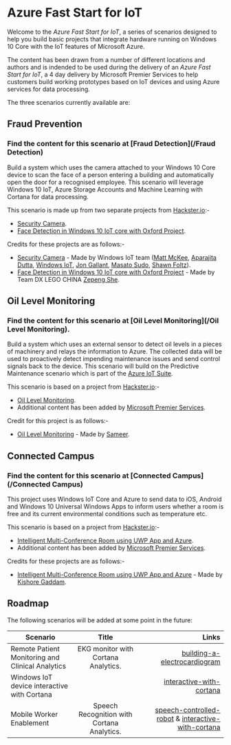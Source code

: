 # Azure Fast Start for IoT

Welcome to the *Azure Fast Start for IoT*, a series of scenarios designed to help you build basic projects that integrate hardware running on Windows 10 Core with the IoT features of Microsoft Azure.

The content has been drawn from a number of different locations and authors and is indended to be used during the delivery of an *Azure Fast Start for IoT*, a 4 day delivery by Microsoft Premier Services to help customers build working prototypes based on IoT devices and using Azure services for data processing.

The three scenarios currently available are:

Fraud Prevention
----------------

### Find the content for this scenario at [Fraud Detection](/Fraud Detection)

Build a system which uses the camera attached to your Windows 10 Core device to scan the face of a person entering a building and automatically open the door for a recognised employee. This scenario will leverage Windows 10 IoT, Azure Storage Accounts and Machine Learning with Cortana for data processing.

This scenario is made up from two separate projects from [Hackster.io](http://www.hackster.io):-

* [Security Camera](https://microsoft.hackster.io/en-US/windows-iot/security-camera-579b7f).
* [Face Detection in Windows 10 IoT core with Oxford Project](https://www.hackster.io/dx-lego-china/face-detection-in-windows-10-iot-core-with-oxford-project-509a3b).

Credits for these projects are as follows:-

* [Security Camera](https://microsoft.hackster.io/en-US/windows-iot/security-camera-579b7f) - Made by Windows IoT team ([Matt McKee](https://microsoft.hackster.io/en-US/mwmckee), [Aparajita Dutta](https://microsoft.hackster.io/en-US/apdutta), [Windows IoT](https://microsoft.hackster.io/en-US/windowsiot), [Jon Gallant](https://microsoft.hackster.io/en-US/jongallant), [Masato Sudo](https://microsoft.hackster.io/en-US/mazudo), [Shawn Foltz](https://microsoft.hackster.io/en-US/ShawnFoltz)).
* [Face Detection in Windows 10 IoT core with Oxford Project](https://www.hackster.io/dx-lego-china/face-detection-in-windows-10-iot-core-with-oxford-project-509a3b) - Made by Team DX LEGO CHINA [Zepeng She](https://www.hackster.io/cheneyszp).

Oil Level Monitoring
---------------------

### Find the content for this scenario at [Oil Level Monitoring](/Oil Level Monitoring).

Build a system which uses an external sensor to detect oil levels in a pieces of machinery and relays the information to Azure. The collected data will be used to proactively detect impending maintenance issues and send control signals back to the device. This scenario will build on the Predictive Maintenance scenario which is part of the [Azure IoT Suite](http://wwww.azureiotsuite.com).

This scenario is based on a project from [Hackster.io](http://www.hackster.io):-

* [Oil Level Monitoring](https://www.hackster.io/sameerk/oil-level-monitoring-ac01b9).
* Additional content has been added by [Microsoft Premier Services](https://www.microsoft.com/en-us/microsoftservices/support.aspx).

Credit for this project is as follows:-

* [Oil Level Monitoring](https://www.hackster.io/sameerk/oil-level-monitoring-ac01b9) - Made by [Sameer](https://www.hackster.io/sameerk).

Connected Campus
----------------

### Find the content for this scenario at [Connected Campus](/Connected Campus)

This project uses Windows IoT Core and Azure to send data to iOS, Android and Windows 10 Universal Windows Apps to inform users whether a room is free and its current environmental conditions such as temperature etc.

This scenario is based on a project from [Hackster.io](http://www.hackster.io):-

* [Intelligent Multi-Conference Room using UWP App and Azure](https://microsoft.hackster.io/en-US/Kishore10211/intelligent-multi-conference-room-using-uwp-app-and-azure-620b1d).
* Additional content has been added by [Microsoft Premier Services](https://www.microsoft.com/en-us/microsoftservices/support.aspx).

Credits for these projects are as follows:-

* [Intelligent Multi-Conference Room using UWP App and Azure](https://microsoft.hackster.io/en-US/Kishore10211/intelligent-multi-conference-room-using-uwp-app-and-azure-620b1d) - Made by [Kishore Gaddam](https://microsoft.hackster.io/en-US/Kishore10211).

Roadmap
-------

The following scenarios will be added at some point in the future:

| Scenario        | Title         | Links  |
| ------------- |:-------------:| -----:|
| Remote Patient Monitoring and Clinical Analytics | EKG monitor with Cortana Analytics.| [building-a-electrocardiogram](https://microsoft.hackster.io/en-US/phantom_override/building-a-electrocardiogram-with-windows-iot-and-azure-8b2b44) |
| Windows IoT device interactive with Cortana     |      | [interactive-with-cortana](https://www.hackster.io/ada-plasma-1f5c36/windows-iot-device-interactive-with-cortana-046906) |
| Mobile Worker Enablement | Speech Recognition with Cortana Analytics. |  [speech-controlled-robot](https://www.hackster.io/AnuragVasanwala/speech-controlled-robot-49744c) & [interactive-with-cortana](https://www.hackster.io/ada-plasma-1f5c36/windows-iot-device-interactive-with-cortana-046906) |

